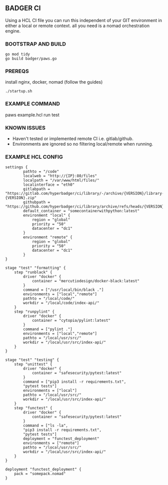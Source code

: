 ## BADGER CI

Using a HCL CI file you can run this independent of your GIT environment in either a local or remote context. all you need is a nomad orchestration engine.

### BOOTSTRAP AND BUILD

```
go mod tidy
go build badger/paws.go
```

### PREREQS
install nginx, docker, nomad (follow the guides)

```
./startup.sh 
```

### EXAMPLE COMMAND
paws example.hcl run test

### KNOWN ISSUES
- Haven't tested or implemented remote CI i.e. gitlab/github.
- Environments are ignored so no filtering local/remote when running.

### EXAMPLE HCL CONFIG

```
settings {
        pathto = "/code"
        localweb = "http://{IP}:80/files"
        localpath = "/var/www/html/files/"
        localinterface = "eth0"
        gitlabpath = "https://gitlab.com/hyperbadger/ci/library/-/archive/{VERSION}/library-{VERSION}.zip"
        githubpath = "https://github.com/hyperbadger/ci/library/archive/refs/heads/{VERSION}.zip"
        default_container = "somecontainerwithpython:latest"
        environment "local" {
            region = "global"
            priority = "50"
            datacenter = "dc1"
        }
        environment "remote" {
            region = "global"
            priority = "50"
            datacenter = "dc1"
        }
}

stage "test" "formatting" {
    step "runblack" {
        driver "docker" {
            container = "mercutiodesign/docker-black:latest"
        }
        command = ["/usr/local/bin/black ."]
        environments = ["local","remote"]
        pathto = "/local/code/"
        workdir = "/local/code/index-api/"
    }
    step "runpylint" {
        driver "docker" {
            container = "cytopia/pylint:latest"
        }
        command = ["pylint ."]
        environments = ["local","remote"]
        pathto = "/local/usr/src/"
        workdir = "/local/usr/src/index-api/"
    }
}

stage "test" "testing" {
    step "unittest" {
        driver "docker" {
            container = "safesecurity/pytest:latest"
        }
        command = ["pip3 install -r requirements.txt",
        "pytest tests"]
        environments = ["local"]
        pathto = "/local/usr/src/"
        workdir = "/local/usr/src/index-api/"
    }
    step "functest" {
        driver "docker" {
            container = "safesecurity/pytest:latest"
        }
        command = ["ls -la",
        "pip3 install -r requirements.txt",
        "pytest tests"]
        deployment = "functest_deployment"
        environments = ["remote"]
        pathto = "/local/usr/src/"
        workdir = "/local/usr/src/index-api/"
    }
}

deployment "functest_deployment" {
    pack = "somepack.nomad"
}
```